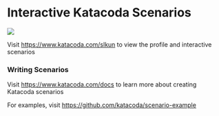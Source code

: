 # Interactive Katacoda Scenarios

[![](http://shields.katacoda.com/katacoda/slkun/count.svg)](https://www.katacoda.com/slkun "Get your profile on Katacoda.com")

Visit https://www.katacoda.com/slkun to view the profile and interactive scenarios

### Writing Scenarios
Visit https://www.katacoda.com/docs to learn more about creating Katacoda scenarios

For examples, visit https://github.com/katacoda/scenario-example
